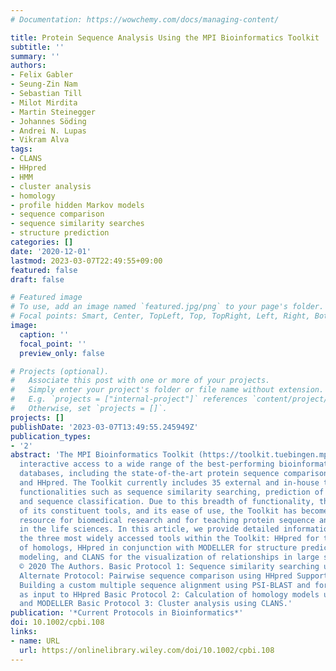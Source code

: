 ```yaml
---
# Documentation: https://wowchemy.com/docs/managing-content/

title: Protein Sequence Analysis Using the MPI Bioinformatics Toolkit
subtitle: ''
summary: ''
authors:
- Felix Gabler
- Seung‐Zin Nam
- Sebastian Till
- Milot Mirdita
- Martin Steinegger
- Johannes Söding
- Andrei N. Lupas
- Vikram Alva
tags:
- CLANS
- HHpred
- HMM
- cluster analysis
- homology
- profile hidden Markov models
- sequence comparison
- sequence similarity searches
- structure prediction
categories: []
date: '2020-12-01'
lastmod: 2023-03-07T22:49:55+09:00
featured: false
draft: false

# Featured image
# To use, add an image named `featured.jpg/png` to your page's folder.
# Focal points: Smart, Center, TopLeft, Top, TopRight, Left, Right, BottomLeft, Bottom, BottomRight.
image:
  caption: ''
  focal_point: ''
  preview_only: false

# Projects (optional).
#   Associate this post with one or more of your projects.
#   Simply enter your project's folder or file name without extension.
#   E.g. `projects = ["internal-project"]` references `content/project/deep-learning/index.md`.
#   Otherwise, set `projects = []`.
projects: []
publishDate: '2023-03-07T13:49:55.245949Z'
publication_types:
- '2'
abstract: 'The MPI Bioinformatics Toolkit (https://toolkit.tuebingen.mpg.de) provides
  interactive access to a wide range of the best-performing bioinformatics tools and
  databases, including the state-of-the-art protein sequence comparison methods HHblits
  and HHpred. The Toolkit currently includes 35 external and in-house tools, covering
  functionalities such as sequence similarity searching, prediction of sequence features,
  and sequence classification. Due to this breadth of functionality, the tight interconnection
  of its constituent tools, and its ease of use, the Toolkit has become an important
  resource for biomedical research and for teaching protein sequence analysis to students
  in the life sciences. In this article, we provide detailed information on utilizing
  the three most widely accessed tools within the Toolkit: HHpred for the detection
  of homologs, HHpred in conjunction with MODELLER for structure prediction and homology
  modeling, and CLANS for the visualization of relationships in large sequence datasets.
  © 2020 The Authors. Basic Protocol 1: Sequence similarity searching using HHpred
  Alternate Protocol: Pairwise sequence comparison using HHpred Support Protocol:
  Building a custom multiple sequence alignment using PSI-BLAST and forwarding it
  as input to HHpred Basic Protocol 2: Calculation of homology models using HHpred
  and MODELLER Basic Protocol 3: Cluster analysis using CLANS.'
publication: '*Current Protocols in Bioinformatics*'
doi: 10.1002/cpbi.108
links:
- name: URL
  url: https://onlinelibrary.wiley.com/doi/10.1002/cpbi.108
---
```

